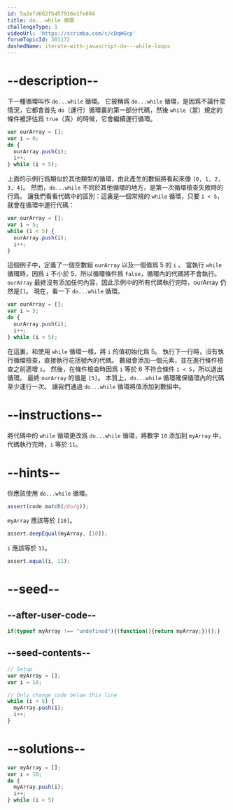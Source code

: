 ```yaml
---
id: 5a2efd662fb457916e1fe604
title: do...while 循環
challengeType: 1
videoUrl: 'https://scrimba.com/c/cDqWGcp'
forumTopicId: 301172
dashedName: iterate-with-javascript-do---while-loops
---
```


# --description--

下一種循環叫作 `do...while` 循環。 它被稱爲 `do...while` 循環，是因爲不論什麼情況，它都會首先 `do`（運行）循環裏的第一部分代碼，然後 `while`（當）規定的條件被評估爲 `true`（真）的時候，它會繼續運行循環。

```js
var ourArray = [];
var i = 0;
do {
  ourArray.push(i);
  i++;
} while (i < 5);
```

上面的示例行爲類似於其他類型的循環，由此產生的數組將看起來像 `[0, 1, 2, 3, 4]`。 然而，`do...while` 不同於其他循環的地方，是第一次循環檢查失敗時的行爲。 讓我們看看代碼中的區別：這裏是一個常規的 `while` 循環，只要 `i < 5`，就會在循環中運行代碼：

```js
var ourArray = []; 
var i = 5;
while (i < 5) {
  ourArray.push(i);
  i++;
}
```

這個例子中，定義了一個空數組 `ourArray` 以及一個值爲 5 的 `i` 。 當執行 `while` 循環時，因爲 `i` 不小於 5，所以循環條件爲 `false`，循環內的代碼將不會執行。 `ourArray` 最終沒有添加任何內容，因此示例中的所有代碼執行完時，ourArray 仍然是`[]`。 現在，看一下 `do...while` 循環。

```js
var ourArray = []; 
var i = 5;
do {
  ourArray.push(i);
  i++;
} while (i < 5);
```

在這裏，和使用 `while` 循環一樣，將 `i` 的值初始化爲 5。 執行下一行時，沒有執行循環檢查，直接執行花括號內的代碼。 數組會添加一個元素，並在進行條件檢查之前遞增 `i`。 然後，在條件檢查時因爲 `i` 等於 6 不符合條件 `i < 5`，所以退出循環。 最終 `ourArray` 的值是 `[5]`。 本質上，`do...while` 循環確保循環內的代碼至少運行一次。 讓我們通過 `do...while` 循環將值添加到數組中。

# --instructions--

將代碼中的 `while` 循環更改爲 `do...while` 循環，將數字 `10` 添加到 `myArray` 中，代碼執行完時，`i` 等於 `11`。

# --hints--

你應該使用 `do...while` 循環。

```js
assert(code.match(/do/g));
```

`myArray` 應該等於 `[10]`。

```js
assert.deepEqual(myArray, [10]);
```

`i` 應該等於 `11`。

```js
assert.equal(i, 11);
```

# --seed--

## --after-user-code--

```js
if(typeof myArray !== "undefined"){(function(){return myArray;})();}
```

## --seed-contents--

```js
// Setup
var myArray = [];
var i = 10;

// Only change code below this line
while (i < 5) {
  myArray.push(i);
  i++;
}
```

# --solutions--

```js
var myArray = [];
var i = 10;
do {
  myArray.push(i);
  i++;
} while (i < 5)
```
